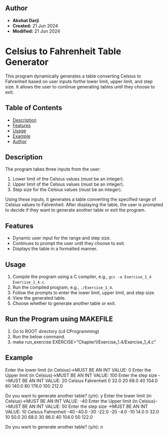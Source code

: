 
## Author
- **Akshat Darji**
- **Created:** 21 Jun 2024
- **Modified:** 21 Jun 2024

# Celsius to Fahrenheit Table Generator

This program dynamically generates a table converting Celsius to Fahrenheit based on user inputs forthe lower limit, upper limit, and step size. It allows the user to continue generating tables until they choose to exit.

## Table of Contents
- [Description](#description)
- [Features](#features)
- [Usage](#usage)
- [Example](#example)
- [Author](#author)

## Description
The program takes three inputs from the user:
1. Lower limit of the Celsius values (must be an integer).
2. Upper limit of the Celsius values (must be an integer).
3. Step size for the Celsius values (must be an integer).

Using these inputs, it generates a table converting the specified range of Celsius values to Fahrenheit. After displaying the table, the user is prompted to decide if they want to generate another table or exit the program.

## Features
- Dynamic user input for the range and step size.
- Continues to prompt the user until they choose to exit.
- Displays the table in a formatted manner.

## Usage
1. Compile the program using a C compiler, e.g., `gcc -o Exercise_1_4 Exercise_1_4.c`.
2. Run the compiled program, e.g., `./Exercise_1_4`.
3. Follow the prompts to enter the lower limit, upper limit, and step size.
4. View the generated table.
5. Choose whether to generate another table or exit.

## Run the Program using MAKEFILE
1. Go to ROOT directory (cd CProgramming)
2. Run the below command.
3. make run_exercise EXERCISE="Chapter1/Exercise_1.4/Exercise_1_4.c"

## Example
Enter the lower limit (in Celsius)->MUST BE AN INT VALUE: 0
Enter the Upper limit (in Celsius)->MUST BE AN INT VALUE: 100
Enter the step size ->MUST BE AN INT VALUE: 20
Celsius Fahrenheit
0 32.0
20 68.0
40 104.0
60 140.0
80 176.0
100 212.0

Do you want to generate another table? (y/n): y
Enter the lower limit (in Celsius)->MUST BE AN INT VALUE: -40
Enter the Upper limit (in Celsius)->MUST BE AN INT VALUE: 50
Enter the step size ->MUST BE AN INT VALUE: 10
Celsius Fahrenheit
-40 -40.0
-30 -22.0
-20 -4.0
-10 14.0
0 32.0
10 50.0
20 68.0
30 86.0
40 104.0
50 122.0

Do you want to generate another table? (y/n): n




